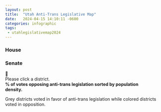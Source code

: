 ```yaml
---
layout: post
title:  "Utah Anti-Trans Legislative Map"
date:   2024-04-15 14:10:11 -0600
categories: infographic
tags:
 - utahlegislativemap2024
---
```


<div class="map-container">
  <script src="/assets/js/chart.js"></script>
  <script src="/assets/js/gsap.js"></script>
  <script src="{% link assets/js/map.js %}" type="text/javascript"></script>
  <div class="district-button-container">
    <div id="house-button" class="active"><h3><div class="fa-solid fa-landmark"></div> House</h3></div>
    <div id="senate-button"><h3><div class="fa-solid fa-landmark-dome"></div> Senate</h3></div>
  </div>
  <div class="map-items-container">
    <div class="map-box">
      <div id="map-zoom-button"></div>
      <div id="map-bounding-box"></div>
    </div>
    <div id="map-info-panel">Please click a district.</div>
    <div id="legislative-action-container" style="width:95%">
    </div>
    <div style="width:95%">
      <div class="mid-lined">
        <b style="white-space:break-spaces;width:160%;text-align:center">% of votes opposing anti-trans legislation sorted by population density.</b>
      </div>
      <canvas id="vote-chart"></canvas>
    </div>
  </div>
</div>

Grey districts voted in favor of anti-trans legislation while colored districts voted in opposition.